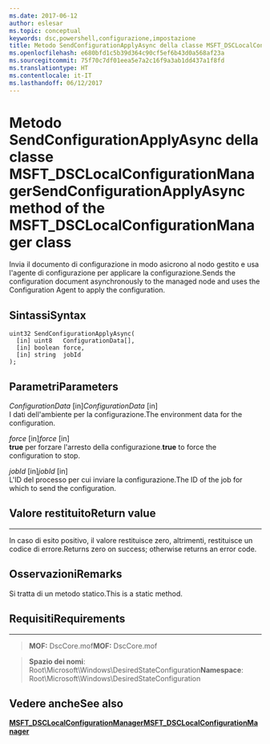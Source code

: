 ```yaml
---
ms.date: 2017-06-12
author: eslesar
ms.topic: conceptual
keywords: dsc,powershell,configurazione,impostazione
title: Metodo SendConfigurationApplyAsync della classe MSFT_DSCLocalConfigurationManager
ms.openlocfilehash: e680bfd1c5b39d364c90cf5ef6b43d0a568af23a
ms.sourcegitcommit: 75f70c7df01eea5e7a2c16f9a3ab1dd437a1f8fd
ms.translationtype: HT
ms.contentlocale: it-IT
ms.lasthandoff: 06/12/2017
---
```

# <a name="sendconfigurationapplyasync-method-of-the-msftdsclocalconfigurationmanager-class"></a><span data-ttu-id="568ef-103">Metodo SendConfigurationApplyAsync della classe MSFT_DSCLocalConfigurationManager</span><span class="sxs-lookup"><span data-stu-id="568ef-103">SendConfigurationApplyAsync method of the MSFT_DSCLocalConfigurationManager class</span></span>

<span data-ttu-id="568ef-104">Invia il documento di configurazione in modo asicrono al nodo gestito e usa l'agente di configurazione per applicare la configurazione.</span><span class="sxs-lookup"><span data-stu-id="568ef-104">Sends the configuration document asynchronously to the managed node and uses the Configuration Agent to apply the configuration.</span></span>

<a name="syntax"></a><span data-ttu-id="568ef-105">Sintassi</span><span class="sxs-lookup"><span data-stu-id="568ef-105">Syntax</span></span>
------

```mof
uint32 SendConfigurationApplyAsync(
  [in] uint8   ConfigurationData[],
  [in] boolean force,
  [in] string  jobId
);
```

<a name="parameters"></a><span data-ttu-id="568ef-106">Parametri</span><span class="sxs-lookup"><span data-stu-id="568ef-106">Parameters</span></span>
----------

<span data-ttu-id="568ef-107">*ConfigurationData* \[in\]</span><span class="sxs-lookup"><span data-stu-id="568ef-107">*ConfigurationData* \[in\]</span></span>  
<span data-ttu-id="568ef-108">I dati dell'ambiente per la configurazione.</span><span class="sxs-lookup"><span data-stu-id="568ef-108">The environment data for the configuration.</span></span>

<span data-ttu-id="568ef-109">*force* \[in\]</span><span class="sxs-lookup"><span data-stu-id="568ef-109">*force* \[in\]</span></span>  
<span data-ttu-id="568ef-110">**true** per forzare l'arresto della configurazione.</span><span class="sxs-lookup"><span data-stu-id="568ef-110">**true** to force the configuration to stop.</span></span>

<span data-ttu-id="568ef-111">*jobId* \[in\]</span><span class="sxs-lookup"><span data-stu-id="568ef-111">*jobId* \[in\]</span></span>  
<span data-ttu-id="568ef-112">L'ID del processo per cui inviare la configurazione.</span><span class="sxs-lookup"><span data-stu-id="568ef-112">The ID of the job for which to send the configuration.</span></span>

## <a name="return-value"></a><span data-ttu-id="568ef-113">Valore restituito</span><span class="sxs-lookup"><span data-stu-id="568ef-113">Return value</span></span>
------------

<span data-ttu-id="568ef-114">In caso di esito positivo, il valore restituisce zero, altrimenti, restituisce un codice di errore.</span><span class="sxs-lookup"><span data-stu-id="568ef-114">Returns zero on success; otherwise returns an error code.</span></span>

## <a name="remarks"></a><span data-ttu-id="568ef-115">Osservazioni</span><span class="sxs-lookup"><span data-stu-id="568ef-115">Remarks</span></span>

<span data-ttu-id="568ef-116">Si tratta di un metodo statico.</span><span class="sxs-lookup"><span data-stu-id="568ef-116">This is a static method.</span></span>

## <a name="requirements"></a><span data-ttu-id="568ef-117">Requisiti</span><span class="sxs-lookup"><span data-stu-id="568ef-117">Requirements</span></span>
------------
><span data-ttu-id="568ef-118">**MOF:** DscCore.mof</span><span class="sxs-lookup"><span data-stu-id="568ef-118">**MOF:** DscCore.mof</span></span>

><span data-ttu-id="568ef-119">**Spazio dei nomi**: Root\Microsoft\Windows\DesiredStateConfiguration</span><span class="sxs-lookup"><span data-stu-id="568ef-119">**Namespace**: Root\Microsoft\Windows\DesiredStateConfiguration</span></span>


## <a name="see-also"></a><span data-ttu-id="568ef-120">Vedere anche</span><span class="sxs-lookup"><span data-stu-id="568ef-120">See also</span></span>


[<span data-ttu-id="568ef-121">**MSFT_DSCLocalConfigurationManager**</span><span class="sxs-lookup"><span data-stu-id="568ef-121">**MSFT_DSCLocalConfigurationManager**</span></span>](msft-dsclocalconfigurationmanager.md)


 

 



